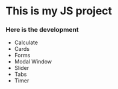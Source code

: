 # This is my JS project

### Here is the development
+ Calculate
+ Cards
+ Forms
+ Modal Window
+ Slider 
+ Tabs
+ Timer
